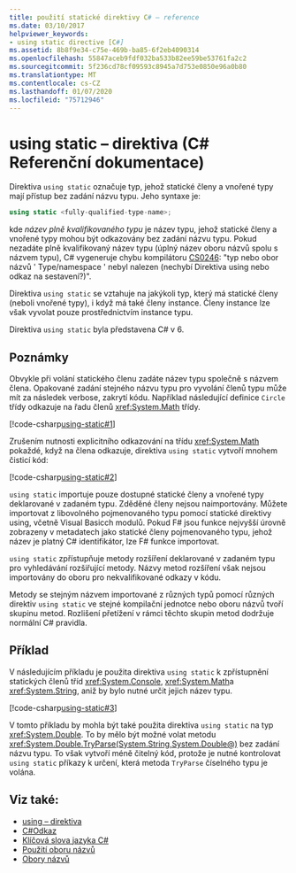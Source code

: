 ```yaml
---
title: použití statické direktivy C# – reference
ms.date: 03/10/2017
helpviewer_keywords:
- using static directive [C#]
ms.assetid: 8b8f9e34-c75e-469b-ba85-6f2eb4090314
ms.openlocfilehash: 55847aceb9fdf032ba533b82ee59be53761fa2c2
ms.sourcegitcommit: 5f236cd78cf09593c8945a7d753e0850e96a0b80
ms.translationtype: MT
ms.contentlocale: cs-CZ
ms.lasthandoff: 01/07/2020
ms.locfileid: "75712946"
---
```

# <a name="using-static-directive-c-reference"></a>using static – direktiva (C# Referenční dokumentace)

Direktiva `using static` označuje typ, jehož statické členy a vnořené typy mají přístup bez zadání názvu typu. Jeho syntaxe je:

```csharp
using static <fully-qualified-type-name>;
```

kde *název plně kvalifikovaného typu* je název typu, jehož statické členy a vnořené typy mohou být odkazovány bez zadání názvu typu. Pokud nezadáte plně kvalifikovaný název typu (úplný název oboru názvů spolu s názvem typu), C# vygeneruje chybu kompilátoru [CS0246](../compiler-messages/cs0246.md): "typ nebo obor názvů ' Type/namespace ' nebyl nalezen (nechybí Direktiva using nebo odkaz na sestavení?)".

Direktiva `using static` se vztahuje na jakýkoli typ, který má statické členy (neboli vnořené typy), i když má také členy instance. Členy instance lze však vyvolat pouze prostřednictvím instance typu.

Direktiva `using static` byla představena C# v 6.

## <a name="remarks"></a>Poznámky

Obvykle při volání statického členu zadáte název typu společně s názvem člena. Opakované zadání stejného názvu typu pro vyvolání členů typu může mít za následek verbose, zakrytí kódu. Například následující definice `Circle` třídy odkazuje na řadu členů <xref:System.Math> třídy.

[!code-csharp[using-static#1](~/samples/snippets/csharp/language-reference/keywords/using/using-static1.cs#1)]

Zrušením nutnosti explicitního odkazování na třídu <xref:System.Math> pokaždé, když na člena odkazuje, direktiva `using static` vytvoří mnohem čisticí kód:

[!code-csharp[using-static#2](~/samples/snippets/csharp/language-reference/keywords/using/using-static2.cs#1)]

`using static` importuje pouze dostupné statické členy a vnořené typy deklarované v zadaném typu.  Zděděné členy nejsou naimportovány.  Můžete importovat z libovolného pojmenovaného typu pomocí statické direktivy using, včetně Visual Basicch modulů.  Pokud F# jsou funkce nejvyšší úrovně zobrazeny v metadatech jako statické členy pojmenovaného typu, jehož název je platný C# identifikátor, lze F# funkce importovat.

 `using static` zpřístupňuje metody rozšíření deklarované v zadaném typu pro vyhledávání rozšiřující metody.  Názvy metod rozšíření však nejsou importovány do oboru pro nekvalifikované odkazy v kódu.

 Metody se stejným názvem importované z různých typů pomocí různých direktiv `using static` ve stejné kompilační jednotce nebo oboru názvů tvoří skupinu metod.  Rozlišení přetížení v rámci těchto skupin metod dodržuje normální C# pravidla.

## <a name="example"></a>Příklad

V následujícím příkladu je použita direktiva `using static` k zpřístupnění statických členů tříd <xref:System.Console>, <xref:System.Math>a <xref:System.String>, aniž by bylo nutné určit jejich název typu.

[!code-csharp[using-static#3](~/samples/snippets/csharp/language-reference/keywords/using/using-static3.cs)]

V tomto příkladu by mohla být také použita direktiva `using static` na typ <xref:System.Double>. To by mělo být možné volat metodu <xref:System.Double.TryParse(System.String,System.Double@)> bez zadání názvu typu. To však vytvoří méně čitelný kód, protože je nutné kontrolovat `using static` příkazy k určení, která metoda `TryParse` číselného typu je volána.

## <a name="see-also"></a>Viz také:

- [using – direktiva](using-directive.md)
- [C#Odkaz](../index.md)
- [Klíčová slova jazyka C#](index.md)
- [Použití oboru názvů](../../programming-guide/namespaces/using-namespaces.md)
- [Obory názvů](../../programming-guide/namespaces/index.md)
